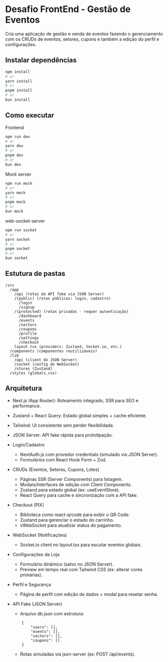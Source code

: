 # Desafio FrontEnd - Gestão de Eventos
Cria uma aplicação de gestão e venda de eventos fazendo o gerenciamento com os CRUDs de eventos, setores, cupons e também a edição do perfil e configurações.

## Instalar dependências
```bash
npm install
# or
yarn install
# or
pnpm install
# or
bun install
```

## Como executar
Frontend
```bash
npm run dev
# or
yarn dev
# or
pnpm dev
# or
bun dev
```
Mock server
```bash
npm run mock
# or
yarn mock
# or
pnpm mock
# or
bun mock
```
web-socket-server
```bash
npm run socket
# or
yarn socket
# or
pnpm socket
# or
bun socket
```

## Estutura de pastas
```
/src
  /app
    /api (rotas da API fake via JSON Server)
    /(public) (rotas públicas: login, cadastro)
      /login
      /signup
    /(protected) (rotas privadas - requer autenticação)
      /dashboard
      /events
      /sectors
      /coupons
      /profile
      /settings
      /checkout
    layout.tsx (providers: Zustand, Socket.io, etc.)
  /components (componentes reutilizáveis)
  /lib
    /api (client do JSON Server)
    /socket (config do WebSocket)
    /stores (Zustand)
  /styles (globals.css)
```

## Arquitetura

* Next.js (App Router): Roteamento integrado, SSR para SEO e performance.

* Zustand + React Query: Estado global simples + cache eficiente.

* Tailwind: UI consistente sem perder flexibilidade.

* JSON Server: API fake rápida para prototipação.

* Login/Cadastro
     - NextAuth.js com provedor credentials (simulado via JSON Server).
     - Formulários com React Hook Form + Zod.

* CRUDs (Eventos, Setores, Cupons, Lotes)
     - Páginas SSR (Server Components) para listagem.
     - Modais/interfaces de edição com Client Components.
     - Zustand para estado global (ex: useEventStore).
     - React Query para cache e sincronização com a API fake.

* Checkout (PIX)
     - Biblioteca como react-qrcode para exibir o QR Code.
     - Zustand para gerenciar o estado do carrinho.
     - vWebSocket para atualizar status do pagamento.

* WebSocket (Notificações)
     - Socket.io client no layout.tsx para escutar eventos globais.

* Configurações da Loja
     - Formulário dinâmico (salvo no JSON Server).
     - Preview em tempo real com Tailwind CSS (ex: alterar cores primárias).
 
* Perfil e Segurança
    - Página de perfil com edição de dados + modal para resetar senha.
* API Fake (JSON Server)
    - Arquivo db.json com estrutura:
    ```
        {
            "users": [],
            "events": [],
            "sectors": [],
            "coupons": []
        }
    ```
    - Rotas simuladas via json-server (ex: POST /api/events).

